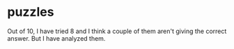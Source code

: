 # puzzles
Out of 10, I have tried 8 and I think a couple of them aren't giving the correct answer. But  I have analyzed them.
